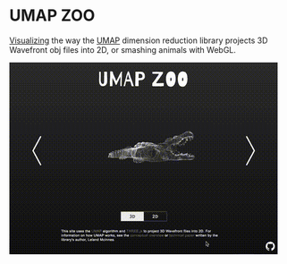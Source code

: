 # UMAP ZOO

[Visualizing](https://duhaime.s3.amazonaws.com/apps/umap-zoo/index.html) the way the [UMAP](https://github.com/lmcinnes/umap) dimension reduction library projects 3D Wavefront obj files into 2D, or smashing animals with WebGL.

![Preview](./assets/img/preview.gif)